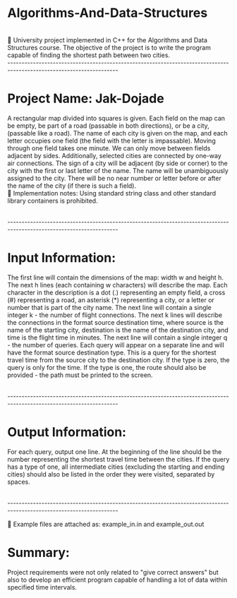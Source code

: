 # Algorithms-And-Data-Structures
</br>
🌱 University project implemented in C++ for the Algorithms and Data Structures course. The objective of the project is to write the program capable of finding the shortest path between two cities.
</br> --------------------------------------------------------------------------------------------------------------------- </br>

# Project Name: Jak-Dojade
A rectangular map divided into squares is given. Each field on the map can be empty, be part of a road (passable in both directions), or be a city, (passable like a road). The name of each city is given on the map, and each letter occupies one field (the field with the letter is impassable). Moving through one field takes one minute. We can only move between fields adjacent by sides. Additionally, selected cities are connected by one-way air connections. The sign of a city will be adjacent (by side or corner) to the city with the first or last letter of the name.
The name will be unambiguously assigned to the city. There will be no near number or letter before or after the name of the city (if there is such a field).
</br>
🌱 Implementation notes:
Using standard string class and other standard library containers is prohibited.

</br> --------------------------------------------------------------------------------------------------------------------- </br>

# Input Information:
The first line will contain the dimensions of the map: width w and height h. The next h lines (each containing w characters) will describe the map. Each character in the description is a dot (.) representing an empty field, a cross (#) representing a road, an asterisk (*) representing a city, or a letter or number that is part of the city name.
The next line will contain a single integer k - the number of flight connections. The next k lines will describe the connections in the format source destination time, where source is the name of the starting city, destination is the name of the destination city, and time is the flight time in minutes. The next line will contain a single integer q - the number of queries. Each query will appear on a separate line and will have the format source destination type. This is a query for the shortest travel time from the source city to the destination city. If the type is zero, the query is only for the time. If the type is one, the route should also be provided - the path must be printed to the screen.

</br> --------------------------------------------------------------------------------------------------------------------- </br>

# Output Information:
For each query, output one line. At the beginning of the line should be the number representing the shortest travel time between the cities. If the query has a type of one, all intermediate cities (excluding the starting and ending cities) should also be listed in the order they were visited, separated by spaces.

</br> --------------------------------------------------------------------------------------------------------------------- </br>

🌱 Example files are attached as: example_in.in and example_out.out

# Summary:

Project requirements were not only related to "give correct answers" but also to develop an efficient program capable of handling a lot of data within specified time intervals.
